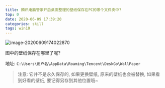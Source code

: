 ```yaml
---
title: 腾讯电脑管家开启桌面整理的壁纸保存在PC的哪个文件夹中?
top: 0
date: 2020-06-09 17:39:20
categories: skill
tags: win10
---
```




![image-20200609174022870](https://gitee.com/clearlightY/mapdepot/raw/master/img/20200609174026.png)

图中的壁纸保存在哪里了呢?



地址: `C:\Users\用户名\AppData\Roaming\Tencent\DeskGo\WallPaper`



> 注意: 它并不是永久保存的,   如果更换壁纸, 原来的壁纸也会被替换, 如果看到好看的壁纸, 要记得另存到其他位置哦~